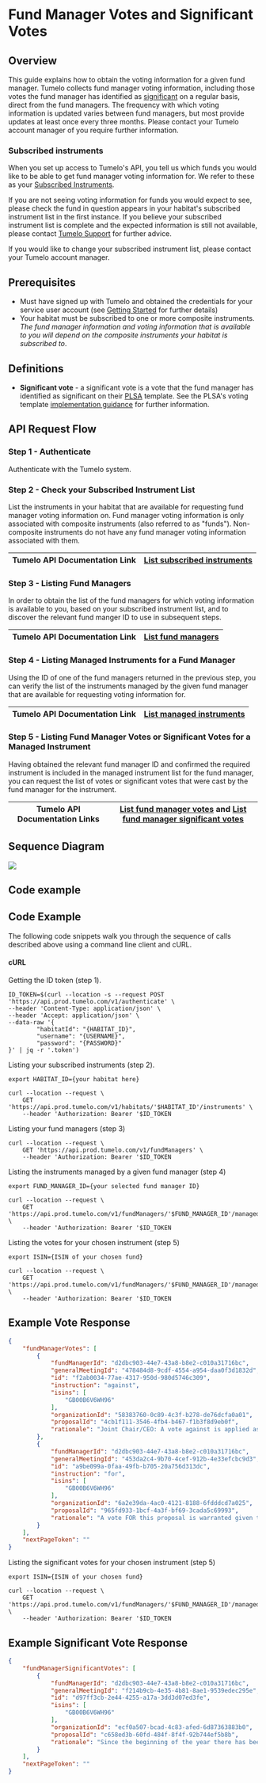 # Fund Manager Votes and Significant Votes

## Overview

This guide explains how to obtain the voting information for a given fund manager. Tumelo collects fund manager voting information, including those votes the fund manager has identified as [significant](#definitions) on a regular basis, direct from the fund managers. The frequency with which voting information is updated varies between fund managers, but most provide updates at least once every three months. Please contact your Tumelo account manager of you require further information.

### Subscribed instruments

When you set up access to Tumelo's API, you tell us which funds you would like to be able to get fund manager voting information for. We refer to these as your [Subscribed Instruments](https://docs.tumelo.com/#section/Subscribed-Instruments). 

If you are not seeing voting information for funds you would expect to see, please check the fund in question appears in your habitat's subscribed instrument list in the first instance. If you believe your subscribed instrument list is complete and the expected information is still not available, please contact [Tumelo Support](mailto:support@tumelo.com) for further advice.

If you would like to change your subscribed instrument list, please contact your Tumelo account manager.

## Prerequisites

* Must have signed up with Tumelo and obtained the credentials for your service user account (see [Getting Started](../Getting_Started/README.md) for further details)
* Your habitat must be subscribed to one or more composite instruments. _The fund manager information and voting information that is available to you will depend on the composite instruments your habitat is subscribed to_. 

## Definitions

* **Significant vote** - a significant vote is a vote that the fund manager has identified as significant on their [PLSA](https://www.plsa.co.uk) template. See the PLSA's voting template [implementation guidance](https://www.plsa.co.uk/Policy-and-Research/Document-library/Implementation-Statement-guidance-for-trustees) for further information.

## API Request Flow

### Step 1 - Authenticate

Authenticate with the Tumelo system.

### Step 2 - Check your Subscribed Instrument List

List the instruments in your habitat that are available for requesting fund manager voting information on. Fund manager voting information is only associated with composite instruments (also referred to as "funds"). Non-composite instruments do not have any fund manager voting information associated with them.

| Tumelo API Documentation Link | [List subscribed instruments](https://docs.tumelo.com/#section/Subscribed-Instruments) |
|-------------------------------|----------------------------------------------------------------------------------------|

### Step 3 - Listing Fund Managers

In order to obtain the list of the fund managers for which voting information is available to you, based on your subscribed instrument list, and to discover the relevant fund manger ID to use in subsequent steps.

| Tumelo API Documentation Link | [List fund managers](https://docs.tumelo.com/#operation/listFundManagers) |
|-------------------------------|----------------------------------------------------------------------------------------|

### Step 4 - Listing Managed Instruments for a Fund Manager

Using the ID of one of the fund managers returned in the previous step, you can verify the list of the instruments managed by the given fund manager that are available for requesting voting information for.

| Tumelo API Documentation Link | [List managed instruments](https://docs.tumelo.com/#operation/listManagedInstruments) |
|-------------------------------|----------------------------------------------------------------------------------------|

### Step 5 - Listing Fund Manager Votes or Significant Votes for a Managed Instrument

Having obtained the relevant fund manager ID and confirmed the required instrument is included in the managed instrument list for the fund manager, you can request the list of votes or significant votes that were cast by the fund manager for the instrument.

| Tumelo API Documentation Links | [List fund manager votes](https://docs.tumelo.com/#operation/listFundManagerVotes) and [List fund manager significant votes](https://docs.tumelo.com/#operation/listFundManagerSignificantVotes) |
|-------------------------------| -------------------------------------------------------------------------|

## Sequence Diagram

[![](https://mermaid.ink/img/eyJjb2RlIjoic2VxdWVuY2VEaWFncmFtXG4gICAgQVBJIFVzZXItPj4rVHVtZWxvIEFQSTogQWNxdWlyZSBBY2Nlc3MgVG9rZW5cbiAgICBOb3RlIG92ZXIgQVBJIFVzZXIsVHVtZWxvIEFQSTogUG9zdCAvdjEvYXV0aGVudGljYXRlXG4gICAgVHVtZWxvIEFQSS0tPj4tQVBJIFVzZXI6IEFjY2VzcyBUb2tlblxuICAgIEFQSSBVc2VyLT4-K1R1bWVsbyBBUEk6IExpc3QgU3Vic2NyaWJlZCBJbnN0cnVtZW50c1xuICAgIE5vdGUgb3ZlciBBUEkgVXNlcixUdW1lbG8gQVBJOiBHZXQgL3YxL2hhYml0YXRzL3toYWJpdGF0SWR9L2luc3RydW1lbnRzXG4gICAgVHVtZWxvIEFQSS0tPj4tQVBJIFVzZXI6IExpc3Qgb2YgU3Vic2NyaWJlZCBJbnN0cnVtZW50c1xuICAgIEFQSSBVc2VyLT4-K1R1bWVsbyBBUEk6IExpc3QgRnVuZCBNYW5hZ2Vyc1xuICAgIE5vdGUgb3ZlciBBUEkgVXNlcixUdW1lbG8gQVBJOiBHZXQgL3YxL2Z1bmRNYW5hZ2Vyc1xuICAgIFR1bWVsbyBBUEktLT4-LUFQSSBVc2VyOiBMaXN0IG9mIEZ1bmQgTWFuYWdlcnNcbiAgICBBUEkgVXNlci0-PitUdW1lbG8gQVBJOiBMaXN0IE1hbmFnZWQgSW5zdHJ1bWVudHNcbiAgICBOb3RlIG92ZXIgQVBJIFVzZXIsVHVtZWxvIEFQSTogR2V0IC92MS9mdW5kTWFuYWdlcnMve2Z1bmRNYW5hZ2VySWR9L21hbmFnZWRJbnN0cnVtZW50c1xuICAgIFR1bWVsbyBBUEktLT4-LUFQSSBVc2VyOiBMaXN0IG9mIE1hbmFnZWQgSW5zdHJ1bWVudHNcbiAgICBBUEkgVXNlci0-PitUdW1lbG8gQVBJOiBSZXF1ZXN0IFZvdGVzIGZvciBNYW5hZ2VkIEluc3RydW1lbnRcbiAgICBOb3RlIG92ZXIgQVBJIFVzZXIsVHVtZWxvIEFQSTogR2V0IC92MS9mdW5kTWFuYWdlcnMve2Z1bmRNYW5hZ2VySWR9L21hbmFnZWRJbnN0cnVtZW50cy97aXNpbn0vdm90ZXNcbiAgICBUdW1lbG8gQVBJLS0-Pi1BUEkgVXNlcjogVm90ZXMgZm9yIE1hbmFnZWQgSW5zdHJ1bWVudCIsIm1lcm1haWQiOnsidGhlbWUiOiJiYXNlIiwic2VxdWVuY2UiOnsibWlycm9yQWN0b3JzIjpmYWxzZSwic2hvd1NlcXVlbmNlTnVtYmVycyI6ZmFsc2V9fSwidXBkYXRlRWRpdG9yIjpmYWxzZSwiYXV0b1N5bmMiOnRydWUsInVwZGF0ZURpYWdyYW0iOmZhbHNlfQ)](https://mermaid-js.github.io/mermaid-live-editor/edit#eyJjb2RlIjoic2VxdWVuY2VEaWFncmFtXG4gICAgQVBJIFVzZXItPj4rVHVtZWxvIEFQSTogQWNxdWlyZSBBY2Nlc3MgVG9rZW5cbiAgICBOb3RlIG92ZXIgQVBJIFVzZXIsVHVtZWxvIEFQSTogUG9zdCAvdjEvYXV0aGVudGljYXRlXG4gICAgVHVtZWxvIEFQSS0tPj4tQVBJIFVzZXI6IEFjY2VzcyBUb2tlblxuICAgIEFQSSBVc2VyLT4-K1R1bWVsbyBBUEk6IExpc3QgU3Vic2NyaWJlZCBJbnN0cnVtZW50c1xuICAgIE5vdGUgb3ZlciBBUEkgVXNlcixUdW1lbG8gQVBJOiBHZXQgL3YxL2hhYml0YXRzL3toYWJpdGF0SWR9L2luc3RydW1lbnRzXG4gICAgVHVtZWxvIEFQSS0tPj4tQVBJIFVzZXI6IExpc3Qgb2YgU3Vic2NyaWJlZCBJbnN0cnVtZW50c1xuICAgIEFQSSBVc2VyLT4-K1R1bWVsbyBBUEk6IExpc3QgRnVuZCBNYW5hZ2Vyc1xuICAgIE5vdGUgb3ZlciBBUEkgVXNlcixUdW1lbG8gQVBJOiBHZXQgL3YxL2Z1bmRNYW5hZ2Vyc1xuICAgIFR1bWVsbyBBUEktLT4-LUFQSSBVc2VyOiBMaXN0IG9mIEZ1bmQgTWFuYWdlcnNcbiAgICBBUEkgVXNlci0-PitUdW1lbG8gQVBJOiBMaXN0IE1hbmFnZWQgSW5zdHJ1bWVudHNcbiAgICBOb3RlIG92ZXIgQVBJIFVzZXIsVHVtZWxvIEFQSTogR2V0IC92MS9mdW5kTWFuYWdlcnMve2Z1bmRNYW5hZ2VySWR9L21hbmFnZWRJbnN0cnVtZW50c1xuICAgIFR1bWVsbyBBUEktLT4-LUFQSSBVc2VyOiBMaXN0IG9mIE1hbmFnZWQgSW5zdHJ1bWVudHNcbiAgICBBUEkgVXNlci0-PitUdW1lbG8gQVBJOiBSZXF1ZXN0IFZvdGVzIGZvciBNYW5hZ2VkIEluc3RydW1lbnRcbiAgICBOb3RlIG92ZXIgQVBJIFVzZXIsVHVtZWxvIEFQSTogR2V0IC92MS9mdW5kTWFuYWdlcnMve2Z1bmRNYW5hZ2VySWR9L21hbmFnZWRJbnN0cnVtZW50cy97aXNpbn0vdm90ZXNcbiAgICBUdW1lbG8gQVBJLS0-Pi1BUEkgVXNlcjogVm90ZXMgZm9yIE1hbmFnZWQgSW5zdHJ1bWVudCIsIm1lcm1haWQiOiJ7XG4gIFwidGhlbWVcIjogXCJiYXNlXCIsXG4gIFwic2VxdWVuY2VcIjoge1xuICAgICAgXCJtaXJyb3JBY3RvcnNcIjogZmFsc2UsXG4gICAgICBcInNob3dTZXF1ZW5jZU51bWJlcnNcIjogZmFsc2VcbiAgfVxufSIsInVwZGF0ZUVkaXRvciI6ZmFsc2UsImF1dG9TeW5jIjp0cnVlLCJ1cGRhdGVEaWFncmFtIjpmYWxzZX0)

## Code example

## Code Example

The following code snippets walk you through the sequence of calls described above using a command line client and cURL.

#### cURL

Getting the ID token (step 1).

```shell
ID_TOKEN=$(curl --location -s --request POST 'https://api.prod.tumelo.com/v1/authenticate' \
--header 'Content-Type: application/json' \
--header 'Accept: application/json' \
--data-raw '{
        "habitatId": "{HABITAT_ID}",
        "username": "{USERNAME}",
        "password": "{PASSWORD}"
}' | jq -r '.token')
```

Listing your subscribed instruments (step 2).

```shell
export HABITAT_ID={your habitat here}

curl --location --request \
	GET 'https://api.prod.tumelo.com/v1/habitats/'$HABITAT_ID'/instruments' \
    --header 'Authorization: Bearer '$ID_TOKEN
```
Listing your fund managers (step 3)

```shell
curl --location --request \
	GET 'https://api.prod.tumelo.com/v1/fundManagers' \
    --header 'Authorization: Bearer '$ID_TOKEN
```

Listing the instruments managed by a given fund manager (step 4)
```shell
export FUND_MANAGER_ID={your selected fund manager ID}

curl --location --request \
	GET 'https://api.prod.tumelo.com/v1/fundManagers/'$FUND_MANAGER_ID'/managedInstruments' \
    --header 'Authorization: Bearer '$ID_TOKEN
```

Listing the votes for your chosen instrument (step 5)
```shell
export ISIN={ISIN of your chosen fund}

curl --location --request \
	GET 'https://api.prod.tumelo.com/v1/fundManagers/'$FUND_MANAGER_ID'/managedInstruments/'$ISIN'/votes' \
    --header 'Authorization: Bearer '$ID_TOKEN
```

## Example Vote Response

```json
{
    "fundManagerVotes": [
        {
            "fundManagerId": "d2dbc903-44e7-43a8-b8e2-c010a31716bc",
            "generalMeetingId": "478484d8-9cdf-4554-a954-daa0f3d1832d",
            "id": "f2ab0034-77ae-4317-950d-980d5746c309",
            "instruction": "against",
            "isins": [
                "GB00B6V6WH96"
            ],
            "organizationId": "58383760-0c89-4c3f-b278-de76dcfa0a01",
            "proposalId": "4cb1f111-3546-4fb4-b467-f1b3f8d9eb0f",
            "rationale": "Joint Chair/CEO: A vote against is applied as LGIM expects companies to separate the roles of Chair and CEO due to risk management and oversight.Board mandates: A vote against is applied as LGIM expects a CEO or Non-Executive Directors not to hold too many external roles to ensure they can undertake their duties effectively."
        },
        {
            "fundManagerId": "d2dbc903-44e7-43a8-b8e2-c010a31716bc",
            "generalMeetingId": "453da2c4-9b70-4cef-912b-4e33efcbc9d3",
            "id": "a9be099a-0faa-49fb-b705-20a756d313dc",
            "instruction": "for",
            "isins": [
                "GB00B6V6WH96"
            ],
            "organizationId": "6a2e39da-4ac0-4121-8188-6fdddcd7a025",
            "proposalId": "965fd933-1bcf-4a3f-bf69-3cada5c69993",
            "rationale": "A vote FOR this proposal is warranted given that elimination of the supermajority vote requirement would enhance shareholder rights."
        }
    ],
    "nextPageToken": ""
}
```


Listing the significant votes for your chosen instrument (step 5)
```shell
export ISIN={ISIN of your chosen fund}

curl --location --request \
	GET 'https://api.prod.tumelo.com/v1/fundManagers/'$FUND_MANAGER_ID'/managedInstruments/'$ISIN'/significantVotes' \
    --header 'Authorization: Bearer '$ID_TOKEN
```

## Example Significant Vote Response

```json
{
    "fundManagerSignificantVotes": [
        {
            "fundManagerId": "d2dbc903-44e7-43a8-b8e2-c010a31716bc",
            "generalMeetingId": "f214b9cb-4e35-4b81-8ae1-9539edec295e",
            "id": "d97ff3cb-2e44-4255-a17a-3dd3d07ed3fe",
            "isins": [
                "GB00B6V6WH96"
            ],
            "organizationId": "ecf0a507-bcad-4c83-afed-6d87363883b0",
            "proposalId": "c658ed3b-60fd-484f-8f4f-92b744ef5b8b",
            "rationale": "Since the beginning of the year there has been significant client interest in our voting intentions and engagement activities in relation to the 2020 Barclays AGM. We thank our clients for their patience and understanding while we undertook sensitive discussions and negotiations in private. We consider the outcome to be extremely positive for all parties: Barclays, ShareAction and long-term asset owners such as our clients."
        }
    ],
    "nextPageToken": ""
}
```